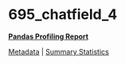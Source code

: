 # 695_chatfield_4

[**Pandas Profiling Report**](../docs_sources/profile/695_chatfield_4.html)

[Metadata](metadata.yaml) | [Summary Statistics](summary_stats.csv)

